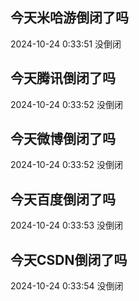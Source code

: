 ## 今天米哈游倒闭了吗

2024-10-24 0:33:51 没倒闭

## 今天腾讯倒闭了吗

2024-10-24 0:33:52 没倒闭

## 今天微博倒闭了吗

2024-10-24 0:33:52 没倒闭

## 今天百度倒闭了吗

2024-10-24 0:33:53 没倒闭

## 今天CSDN倒闭了吗

2024-10-24 0:33:54 没倒闭

